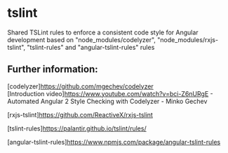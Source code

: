 # tslint

Shared TSLint rules to enforce a consistent code style for Angular development based on "node_modules/codelyzer", "node_modules/rxjs-tslint", "tslint-rules" and "angular-tslint-rules" rules

## Further information:</br>
[codelyzer]https://github.com/mgechev/codelyzer</br>
[Introduction video]https://www.youtube.com/watch?v=bci-Z6nURgE - Automated Angular 2 Style Checking with Codelyzer - Minko Gechev

[rxjs-tslint]https://github.com/ReactiveX/rxjs-tslint

[tslint-rules]https://palantir.github.io/tslint/rules/

[angular-tslint-rules]https://www.npmjs.com/package/angular-tslint-rules
